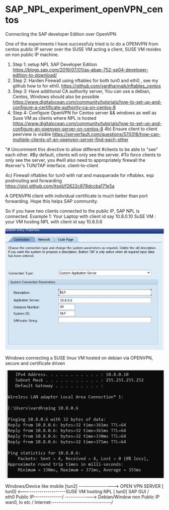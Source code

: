 # SAP_NPL_experiment_openVPN_centos
Connecting the SAP developer Edition over OpenVPN

One of the experiments I have successfuly tried is to do a OPENVPN from centos public IP server  over the SUSE VM acting a client, SUSE VM resides on non public IP machine.
1) Step 1: setup NPL SAP Developer Edition https://blogs.sap.com/2019/07/01/as-abap-752-sp04-developer-edition-to-download/
2) Step 2:  Harden Firewall using nftables for both tun0 and eth0 , see my github how to for eth0. https://github.com/vardhannaik/nftables_centos
3) Step 3: Have additional CA authority server, You can use a debian, Centos, Windows should also be possible
https://www.digitalocean.com/community/tutorials/how-to-set-up-and-configure-a-certificate-authority-ca-on-centos-8
4) Step 4: Configure OpenVPN for Centos server && windows as well as Suse VM as clients where NPL is hosted
https://www.digitalocean.com/community/tutorials/how-to-set-up-and-configure-an-openvpn-server-on-centos-8
4b) Ensure client to client peerview is visible
https://serverfault.com/questions/570316/how-can-multiple-clients-of-an-openvpn-server-find-each-other

"# Uncomment this directive to allow different
#clients to be able to "see" each other.
#By default, clients will only see the server.
#To force clients to only see the server, you
#will also need to appropriately firewall the
#server's TUN/TAP interface.
client-to-client

4c) Firewall nftables for tun0 with nat and masquerade for nftables.
esp postrouting and forwarding
https://gist.github.com/itsoli/f2622c878dccba171e5a

A OPENVPN client with individual certificate is much better than port forwarding. Hope this helps SAP community.

So if you have two clients connected to the public IP, SAP NPL is connected.
Example 1: Your Laptop with client id say 10.8.0.10
SuSE VM : your VM hosting NPL with client id say 10.8.0.6

![alt text](https://github.com/vardhannaik/SAP_NPL_experiment_openVPN_centos/blob/main/NPL.JPG?raw=true)

Windows connecting a SUSE linux VM hosted on debian via OPENVPN, secure and certificate driven

![alt text](https://github.com/vardhannaik/SAP_NPL_experiment_openVPN_centos/blob/main/OPENVPN_onwindows.JPG?raw=true)


Windows/Device like mobile [tun2] -----------------> OPEN VPN SERVER [ tun0] <---------------------SUSE VM hosting NPL [ tun0]
SAP GUI                                                            /                                 \
                                      eth0 Public IP--------------/                                   \-------------> Debian/Window non Public IP wan0, lo etc
                                       /
Internet------------------------------/






